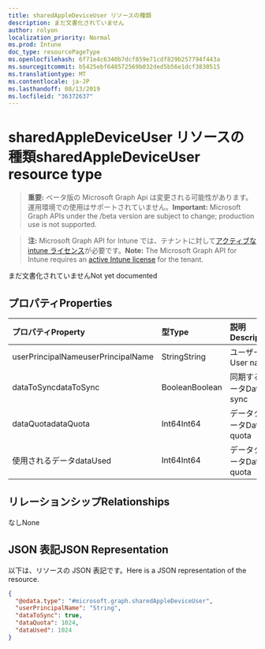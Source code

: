 ```yaml
---
title: sharedAppleDeviceUser リソースの種類
description: まだ文書化されていません
author: rolyon
localization_priority: Normal
ms.prod: Intune
doc_type: resourcePageType
ms.openlocfilehash: 6f71e4c6340b7dcf859e71cdf829b257794f443a
ms.sourcegitcommit: b5425ebf648572569b032ded5b56e1dcf3830515
ms.translationtype: MT
ms.contentlocale: ja-JP
ms.lasthandoff: 08/13/2019
ms.locfileid: "36372637"
---
```

# <a name="sharedappledeviceuser-resource-type"></a><span data-ttu-id="d2ba7-103">sharedAppleDeviceUser リソースの種類</span><span class="sxs-lookup"><span data-stu-id="d2ba7-103">sharedAppleDeviceUser resource type</span></span>

> <span data-ttu-id="d2ba7-104">**重要:** ベータ版の Microsoft Graph Api は変更される可能性があります。運用環境での使用はサポートされていません。</span><span class="sxs-lookup"><span data-stu-id="d2ba7-104">**Important:** Microsoft Graph APIs under the /beta version are subject to change; production use is not supported.</span></span>

> <span data-ttu-id="d2ba7-105">**注:** Microsoft Graph API for Intune では、テナントに対して[アクティブな intune ライセンス](https://go.microsoft.com/fwlink/?linkid=839381)が必要です。</span><span class="sxs-lookup"><span data-stu-id="d2ba7-105">**Note:** The Microsoft Graph API for Intune requires an [active Intune license](https://go.microsoft.com/fwlink/?linkid=839381) for the tenant.</span></span>

<span data-ttu-id="d2ba7-106">まだ文書化されていません</span><span class="sxs-lookup"><span data-stu-id="d2ba7-106">Not yet documented</span></span>

## <a name="properties"></a><span data-ttu-id="d2ba7-107">プロパティ</span><span class="sxs-lookup"><span data-stu-id="d2ba7-107">Properties</span></span>
|<span data-ttu-id="d2ba7-108">プロパティ</span><span class="sxs-lookup"><span data-stu-id="d2ba7-108">Property</span></span>|<span data-ttu-id="d2ba7-109">型</span><span class="sxs-lookup"><span data-stu-id="d2ba7-109">Type</span></span>|<span data-ttu-id="d2ba7-110">説明</span><span class="sxs-lookup"><span data-stu-id="d2ba7-110">Description</span></span>|
|:---|:---|:---|
|<span data-ttu-id="d2ba7-111">userPrincipalName</span><span class="sxs-lookup"><span data-stu-id="d2ba7-111">userPrincipalName</span></span>|<span data-ttu-id="d2ba7-112">String</span><span class="sxs-lookup"><span data-stu-id="d2ba7-112">String</span></span>|<span data-ttu-id="d2ba7-113">ユーザー名</span><span class="sxs-lookup"><span data-stu-id="d2ba7-113">User name</span></span>|
|<span data-ttu-id="d2ba7-114">dataToSync</span><span class="sxs-lookup"><span data-stu-id="d2ba7-114">dataToSync</span></span>|<span data-ttu-id="d2ba7-115">Boolean</span><span class="sxs-lookup"><span data-stu-id="d2ba7-115">Boolean</span></span>|<span data-ttu-id="d2ba7-116">同期するデータ</span><span class="sxs-lookup"><span data-stu-id="d2ba7-116">Data to sync</span></span>|
|<span data-ttu-id="d2ba7-117">dataQuota</span><span class="sxs-lookup"><span data-stu-id="d2ba7-117">dataQuota</span></span>|<span data-ttu-id="d2ba7-118">Int64</span><span class="sxs-lookup"><span data-stu-id="d2ba7-118">Int64</span></span>|<span data-ttu-id="d2ba7-119">データクォータ</span><span class="sxs-lookup"><span data-stu-id="d2ba7-119">Data quota</span></span>|
|<span data-ttu-id="d2ba7-120">使用されるデータ</span><span class="sxs-lookup"><span data-stu-id="d2ba7-120">dataUsed</span></span>|<span data-ttu-id="d2ba7-121">Int64</span><span class="sxs-lookup"><span data-stu-id="d2ba7-121">Int64</span></span>|<span data-ttu-id="d2ba7-122">データクォータ</span><span class="sxs-lookup"><span data-stu-id="d2ba7-122">Data quota</span></span>|

## <a name="relationships"></a><span data-ttu-id="d2ba7-123">リレーションシップ</span><span class="sxs-lookup"><span data-stu-id="d2ba7-123">Relationships</span></span>
<span data-ttu-id="d2ba7-124">なし</span><span class="sxs-lookup"><span data-stu-id="d2ba7-124">None</span></span>

## <a name="json-representation"></a><span data-ttu-id="d2ba7-125">JSON 表記</span><span class="sxs-lookup"><span data-stu-id="d2ba7-125">JSON Representation</span></span>
<span data-ttu-id="d2ba7-126">以下は、リソースの JSON 表記です。</span><span class="sxs-lookup"><span data-stu-id="d2ba7-126">Here is a JSON representation of the resource.</span></span>
<!-- {
  "blockType": "resource",
  "@odata.type": "microsoft.graph.sharedAppleDeviceUser"
}
-->
``` json
{
  "@odata.type": "#microsoft.graph.sharedAppleDeviceUser",
  "userPrincipalName": "String",
  "dataToSync": true,
  "dataQuota": 1024,
  "dataUsed": 1024
}
```




